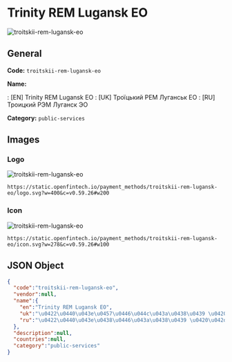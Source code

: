 
# Trinity REM Lugansk EO 
![troitskii-rem-lugansk-eo](https://static.openfintech.io/payment_methods/troitskii-rem-lugansk-eo/logo.svg?w=400&c=v0.59.26#w200)  

## General 
**Code:** `troitskii-rem-lugansk-eo` 
 
**Name:** 
 
:	[EN] Trinity REM Lugansk EO 
:	[UK] Троїцький РЕМ Луганськ ЕО 
:	[RU] Троицкий РЭМ Луганск ЭО 
 
**Category:** `public-services` 
 

## Images 

### Logo 
![troitskii-rem-lugansk-eo](https://static.openfintech.io/payment_methods/troitskii-rem-lugansk-eo/logo.svg?w=400&c=v0.59.26#w200)  

```
https://static.openfintech.io/payment_methods/troitskii-rem-lugansk-eo/logo.svg?w=400&c=v0.59.26#w200
```  

### Icon 
![troitskii-rem-lugansk-eo](https://static.openfintech.io/payment_methods/troitskii-rem-lugansk-eo/icon.svg?w=278&c=v0.59.26#w100)  

```
https://static.openfintech.io/payment_methods/troitskii-rem-lugansk-eo/icon.svg?w=278&c=v0.59.26#w100
```  

## JSON Object 

```json
{
  "code":"troitskii-rem-lugansk-eo",
  "vendor":null,
  "name":{
    "en":"Trinity REM Lugansk EO",
    "uk":"\u0422\u0440\u043e\u0457\u0446\u044c\u043a\u0438\u0439 \u0420\u0415\u041c \u041b\u0443\u0433\u0430\u043d\u0441\u044c\u043a \u0415\u041e",
    "ru":"\u0422\u0440\u043e\u0438\u0446\u043a\u0438\u0439 \u0420\u042d\u041c \u041b\u0443\u0433\u0430\u043d\u0441\u043a \u042d\u041e"
  },
  "description":null,
  "countries":null,
  "category":"public-services"
}
```  
